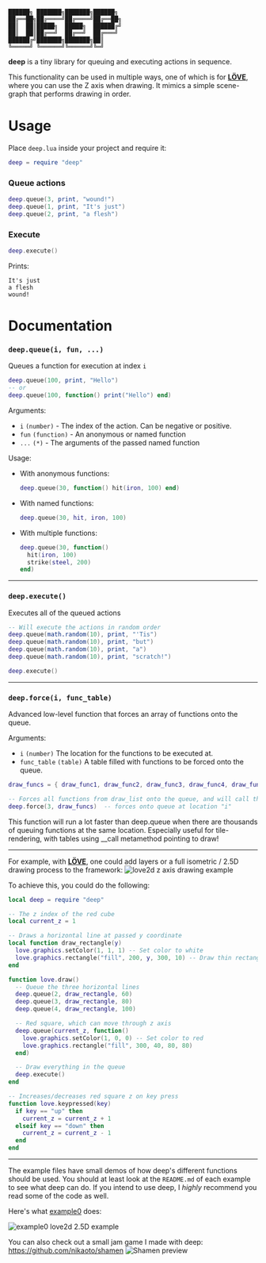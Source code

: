 ```
██████╗ ███████╗███████╗██████╗ 
██╔══██╗██╔════╝██╔════╝██╔══██╗
██║  ██║█████╗  █████╗  ██████╔╝
██║  ██║██╔══╝  ██╔══╝  ██╔═══╝ 
██████╔╝███████╗███████╗██║     
╚═════╝ ╚══════╝╚══════╝╚═╝     
```

**deep** is a tiny library for queuing and executing actions in sequence. 

This functionality can be used in multiple ways, one of which is for [**LÖVE**](https://love2d.org),
where you can use the Z axis when drawing. It mimics a simple scene-graph that performs drawing in order.

# Usage
Place `deep.lua` inside your project and require it:

```lua
deep = require "deep"
```

### Queue actions
```lua
deep.queue(3, print, "wound!")
deep.queue(1, print, "It's just")
deep.queue(2, print, "a flesh")
```

### Execute
```lua
deep.execute()
```
Prints:
```
It's just
a flesh
wound!
```

# Documentation

### `deep.queue(i, fun, ...)`
Queues a function for execution at index `i`

```lua
deep.queue(100, print, "Hello")
-- or
deep.queue(100, function() print("Hello") end)
```

Arguments:
* `i` `(number)` - The index of the action. Can be negative or positive.
* `fun` `(function)` - An anonymous or named function
* `...` `(*)` - The arguments of the passed named function

Usage:

* With anonymous functions: 
	```lua
	deep.queue(30, function() hit(iron, 100) end)
	```

* With named functions: 
	```lua
	deep.queue(30, hit, iron, 100)
	```

* With multiple functions:
	```lua
	deep.queue(30, function()
	  hit(iron, 100)
	  strike(steel, 200)
	end)
	```
---

### `deep.execute()`
Executes all of the queued actions

```lua
-- Will execute the actions in random order
deep.queue(math.random(10), print, "'Tis")
deep.queue(math.random(10), print, "but")
deep.queue(math.random(10), print, "a")
deep.queue(math.random(10), print, "scratch!")

deep.execute()
```
---
### `deep.force(i, func_table)`
Advanced low-level function that forces an array of functions onto the queue.

Arguments:
* `i` `(number)` The location for the functions to be executed at.
* `func_table` `(table)` A table filled with functions to be forced onto the queue.
```lua
draw_funcs = { draw_func1, draw_func2, draw_func3, draw_func4, draw_func5 }

-- Forces all functions from draw_list onto the queue, and will call them without arguments.
deep.force(3, draw_funcs)  -- forces onto queue at location "i"
```
This function will run a lot faster than deep.queue when there are thousands of queuing functions
at the same location. Especially useful for tile-rendering, with tables using __call metamethod pointing to draw!

---

For example, with [**LÖVE**](https://love2d.org), one could add layers or a full isometric / 2.5D 
drawing process to the framework:
![love2d z axis drawing example](https://i.imgur.com/yk2O1ao.gif)

To achieve this, you could do the following: 
```lua
local deep = require "deep"

-- The z index of the red cube
local current_z = 1

-- Draws a horizontal line at passed y coordinate
local function draw_rectangle(y)
  love.graphics.setColor(1, 1, 1) -- Set color to white
  love.graphics.rectangle("fill", 200, y, 300, 10) -- Draw thin rectangle
end

function love.draw()
  -- Queue the three horizontal lines
  deep.queue(2, draw_rectangle, 60)
  deep.queue(3, draw_rectangle, 80)
  deep.queue(4, draw_rectangle, 100)

  -- Red square, which can move through z axis
  deep.queue(current_z, function()
    love.graphics.setColor(1, 0, 0) -- Set color to red
    love.graphics.rectangle("fill", 300, 40, 80, 80)
  end)

  -- Draw everything in the queue
  deep.execute()
end

-- Increases/decreases red square z on key press
function love.keypressed(key)
  if key == "up" then
    current_z = current_z + 1
  elseif key == "down" then
    current_z = current_z - 1
  end
end
```
---

The example files have small demos of how deep's different functions should be used. You should at
least look at the `README.md` of each example to see what deep can do. If you intend to use deep, I
*highly* recommend you read some of the code as well.

Here's what [example0](https://github.com/Nikaoto/deep/tree/master/examples/example0) does:

![example0 love2d 2.5D example](https://i.imgur.com/j5OJe46.gif)

You can also check out a small jam game I made with deep: https://github.com/nikaoto/shamen
![Shamen preview](https://i.imgur.com/YOdBqGR.gif)

